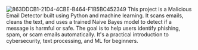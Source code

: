 ![863DDCB1-21D4-4CBE-B464-F1B5BC452349](https://github.com/user-attachments/assets/4cc8031a-4dc0-48b3-a42f-9710b8543561)
This project is a Malicious Email Detector built using Python and machine learning. 
It scans emails, cleans the text, and uses a trained Naive Bayes model to detect if a message is harmful or safe. 
The goal is to help users identify phishing, spam, or scam emails automatically.
It's a practical introduction to cybersecurity, text processing, and ML for beginners.
